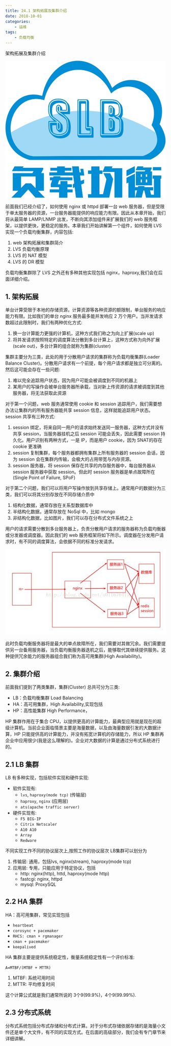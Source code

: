 ```yaml
---
title: 24.1 架构拓展及集群介绍
date: 2018-10-01
categories:
    - 运维
tags:
    - 负载均衡
---
```


架构拓展及集群介绍

![linux-mt](/images/linux_mt/linux_slb.jpg)
<!-- more -->

前面我们已经介绍了，如何使用 nginx 或 httpd 部署一台 web 服务器，但是受限于单太服务器的资源，一台服务器能提供的响应能力有限。因此从本章开始，我们将从最简单 LAMP/LNMP 出发，不断向其添加组件来扩展我们的 web 服务框架，以提供更快，更稳定的服务。本章我们开始讲解第一个组件，如何使用 LVS 实现一个负载均衡集群，内容包括:
1. web 架构拓展和集群简介
2. LVS 负载均衡原理
3. LVS 的 NAT 模型
4. LVS 的 DR 模型

负载均衡集群除了 LVS 之外还有多种其他实现包括 nginx，haproxy,我们会在后面详细介绍。

## 1. 架构拓展
单台计算受限于本地的存储资源，计算资源等各种资源的额限制，单台服务的响应能力有限。比如我们的单台 nginx 服务最多能并发响应 2 万个用户。当并发请求数超过此限制时，我们有两种优化方式:
1. 换一台计算能力更强的计算机，这种方式我们称之为向上扩展(scale up)
2. 将并发请求按照特定的调度算法分散到多台计算上，这种方式称为向外扩展(scale out)，多台计算的组合就称为集群(cluster)

集群主要分为三类，此处的用于分散用户请求的集群称为负载均衡集群(Loader Balance Cluster)。分散用户请求有一个前提，每个用户请求都是独立可分离的。然后这可能会存在一些问题:
1. 难以完全追踪用户状态，因为用户可能会被调度到不同的机器上
2. 某用户的写操作会被单台服务器所承载，当对新上传资源的请求被调度到其他服务器，将无法获取此资源

对于第一个问题，web 服务通常使用 cookie 和 session 追踪用户，我们需要想办法让集群内的所有服务器能共享 session 信息，这样就能追踪用户状态。session 共享有三种方式:
1. session 绑定，将来自同一用户的请求始终发送同一服务器，这种方式并没有共享 session，当服务器挂机之后 session 可能会丢失，因此需要 session 持久化。用户识别有两种方式，一是 IP，而是用户 cookie，因为 SNAT的存在 cookie 更准确
2. session 复制集群，每个服务器都拥有集群上所有服务器的 session 会话，因为 session 会在集群内传输，会极大的占用带宽与内存资源。
3. session 服务器，将 session 保存在共享的内存服务器中，每台服务器从session 服务器中获取 session。但此时 session 服务器是单点故障所在(Single Point of Failure, SPoF)

对于第二个问题，我们可以将用户写操作放到共享存储上。通常用户的数据分为三类，我们可以将其分别存放在不同存储介质中
1. 结构化数据，通常存放在关系型数据库中
2. 半结构化数据，通常存放在 NoSql 中，比如 mongo
2. 非结构化数据，比如图片，我们可以存在分布式文件系统之上

用户的请求需要分散到多台服务器上，负责分散用户请求的服务器称为负载均衡器或分发器或调度器。因此我们的 web 服务框架将如下所示。调度器在分发用户请求时，有不同的调度算法，会依据不同的标准分发请求。

![web_fram](/images/linux_mt/web_frame.jpg)

此时负载均衡服务器将是最大的单点故障所在，我们需要对其做冗余。我们需要提供另一台备用服务器，当负载均衡服务器迭机之后，能够取代其继续提供服务。这种提供冗余能力的服务器组合我们称为高可用集群(High Availability)。

## 2. 集群介绍
前面我们提到了两类集群，集群(Cluster) 总共可分为三类:
- LB：负载均衡集群 Load Balancing
- HA：高可用集群，High Availability,实现包括
- HP：高性能集群  High Performance，

HP 集群作用在于集合 CPU，以提供更高的计算能力，最典型应用就是现在的超级计算机。当前企业面临情景主要是海量数据，以及由海量数据引发的大数据计算，HP 只能提供高的计算能力，并没有拓宽计算机的存储能力，所以 HP 集群再企业中应用很少(我是这么理解的)。企业对大数据的计算是通过分布式系统进行的。


## 2.1 LB 集群
LB 有多种实现，包括软件实现和硬件实现:
- 软件实现有:
    - `lvs`, `haproxy(mode tcp)` (传输层)
    - `haproxy`, `nginx` (应用层)
    - `ats(apache traffic server)`
- 硬件实现有:
    - `F5 BIG-IP`
    - `Citrix Netscaler`
    - `A10 A10`
    - `Array`
    - `Redware`

不同实现工作不同的协议层次上,按照工作的协议层次 LB集群可以划分为
1. 传输层: 通用，包括lvs, nginx(stream), haproxy(mode tcp)
2. 应用层: 专用，只能应用于特定协议，包括
    - http: nginx(http), httd, haproxy(mode http)
    - fastcgi: nginx, httpd
    - mysql: ProxySQL

## 2.2 HA 集群
HA：高可用集群，常见实现包括
- `heartbeat`
- `corosync + pacemaker`
- `RHCS: cman + rgmanager`
- `cman + pacemaker`
- `keepalived`

HA 集群主要是提供系统稳定性，衡量系统稳定性有一个评价标准:

`A=MTBF/(MTBF + MTTR)`
1. MTBF: 系统可用时间
2. MTTR: 平均修复时间

这个计算公式就是我们通常所说的 3个9(99.9%)，4个9(99.99%).

## 2.3 分布式系统
分布式系统包括分布式存储和分布式计算。对于分布式存储依据存储的是海量小文件还是单个大文件，有不同的实现方式。在后面的高级部分，我们会有专门章节来详细讲解。
